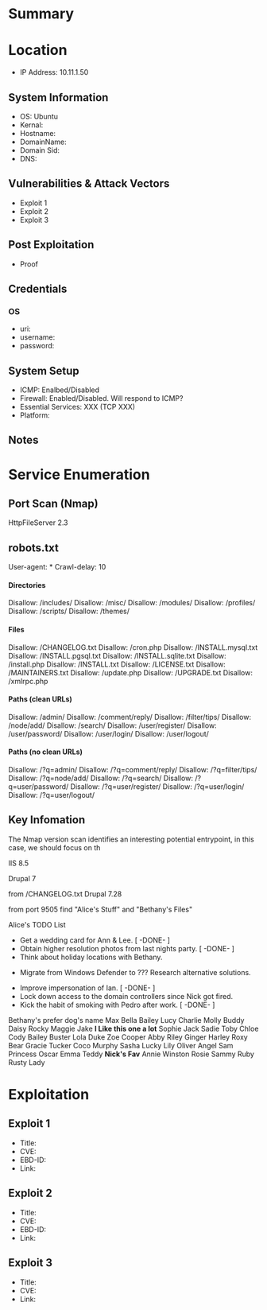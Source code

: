 # Summary
# Location
- IP Address: 10.11.1.50
## System Information
- OS: Ubuntu
- Kernal:
- Hostname: 
- DomainName: 
- Domain Sid: 
- DNS: 
## Vulnerabilities & Attack Vectors
- Exploit 1
- Exploit 2
- Exploit 3
## Post Exploitation
- Proof
## Credentials
### OS
- uri:
- username:
- password:

## System Setup
- ICMP: Enalbed/Disabled
- Firewall: Enabled/Disabled. Will respond to ICMP?
- Essential Services: XXX (TCP XXX)
- Platform:

## Notes

# Service Enumeration
## Port Scan (Nmap)


HttpFileServer 2.3


## robots.txt
User-agent: *
Crawl-delay: 10
#### Directories
Disallow: /includes/
Disallow: /misc/
Disallow: /modules/
Disallow: /profiles/
Disallow: /scripts/
Disallow: /themes/
#### Files
Disallow: /CHANGELOG.txt
Disallow: /cron.php
Disallow: /INSTALL.mysql.txt
Disallow: /INSTALL.pgsql.txt
Disallow: /INSTALL.sqlite.txt
Disallow: /install.php
Disallow: /INSTALL.txt
Disallow: /LICENSE.txt
Disallow: /MAINTAINERS.txt
Disallow: /update.php
Disallow: /UPGRADE.txt
Disallow: /xmlrpc.php
#### Paths (clean URLs)
Disallow: /admin/
Disallow: /comment/reply/
Disallow: /filter/tips/
Disallow: /node/add/
Disallow: /search/
Disallow: /user/register/
Disallow: /user/password/
Disallow: /user/login/
Disallow: /user/logout/
#### Paths (no clean URLs)
Disallow: /?q=admin/
Disallow: /?q=comment/reply/
Disallow: /?q=filter/tips/
Disallow: /?q=node/add/
Disallow: /?q=search/
Disallow: /?q=user/password/
Disallow: /?q=user/register/
Disallow: /?q=user/login/
Disallow: /?q=user/logout/

## Key Infomation
The Nmap version scan identifies an interesting potential entrypoint, in this case, we should focus on th

IIS 8.5

Drupal 7

from /CHANGELOG.txt
Drupal 7.28


from port 9505
find "Alice's Stuff" and "Bethany's Files"


Alice's TODO List
+ Get a wedding card for Ann & Lee.                                     [ -DONE- ]
+ Obtain higher resolution photos from last nights party.               [ -DONE- ]
+ Think about holiday locations with Bethany. 
* Migrate from Windows Defender to ??? Research alternative solutions.
+ Improve impersonation of Ian.                                         [ -DONE- ]
+ Lock down access to the domain controllers since Nick got fired.
+ Kick the habit of smoking with Pedro after work.                      [ -DONE- ]


Bethany's prefer dog's name
Max
Bella
Bailey
Lucy
Charlie
Molly
Buddy
Daisy
Rocky
Maggie
Jake    **I Like this one a lot**
Sophie
Jack
Sadie
Toby
Chloe
Cody
Bailey
Buster
Lola
Duke
Zoe
Cooper
Abby
Riley
Ginger
Harley
Roxy
Bear
Gracie
Tucker
Coco
Murphy
Sasha
Lucky
Lily
Oliver
Angel
Sam
Princess
Oscar
Emma
Teddy   **Nick's Fav**
Annie
Winston
Rosie
Sammy
Ruby
Rusty
Lady



# Exploitation
## Exploit 1
- Title: 
- CVE: 
- EBD-ID: 
- Link: 

## Exploit 2
- Title: 
- CVE:
- EBD-ID: 
- Link: 

## Exploit 3
- Title:
- CVE:
- Link:
